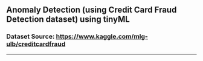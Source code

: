 ## Anomaly Detection (using Credit Card Fraud Detection dataset) using tinyML

### Dataset Source: https://www.kaggle.com/mlg-ulb/creditcardfraud
****
